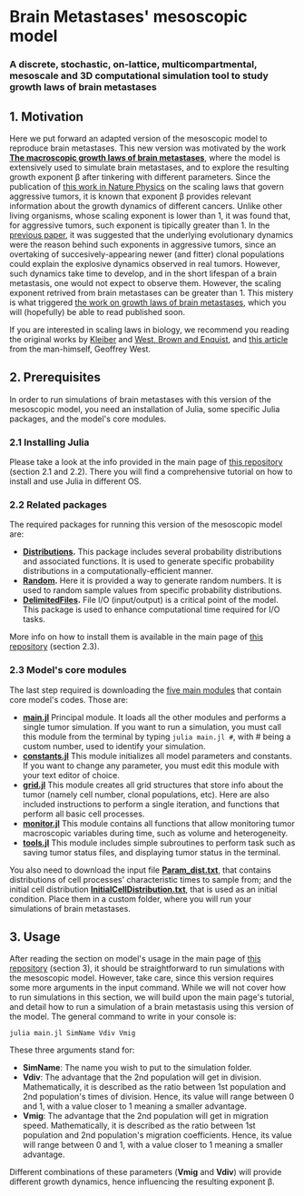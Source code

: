 # Brain Metastases' mesoscopic model

### A discrete, stochastic, on-lattice, multicompartmental, mesoscale and 3D computational simulation tool to study growth laws of brain metastases

## 1. Motivation

Here we put forward an adapted version of the mesoscopic model to reproduce brain metastases. This new version was motivated by the work **[The macroscopic growth laws of brain metastases](https://www.medrxiv.org/content/10.1101/2022.02.03.22270146v2)**, where the model is extensively used to simulate brain metastases, and to explore the resulting growth exponent &beta; after tinkering with different parameters. Since the publication of [this work in Nature Physics](https://www.nature.com/articles/s41567-020-0978-6) on the scaling laws that govern aggressive tumors, it is known that exponent &beta; provides relevant information about the growth dynamics of different cancers. Unlike other living organisms, whose scaling exponent is lower than 1, it was found that, for aggressive tumors, such exponent is tipically greater than 1. In the [previous paper](https://www.nature.com/articles/s41567-020-0978-6), it was suggested that the underlying evolutionary dynamics were the reason behind such exponents in aggressive tumors, since an overtaking of succesively-appearing newer (and fitter) clonal populations could explain the explosive dynamics observed in real tumors. However, such dynamics take time to develop, and in the short lifespan of a brain metastasis, one would not expect to observe them. However, the scaling exponent retrived from brain metastases can be greater than 1. This mistery is what triggered [the work on growth laws of brain metastases](https://www.medrxiv.org/content/10.1101/2022.02.03.22270146v2), which you will (hopefully) be able to read published soon.

If you are interested in scaling laws in biology, we recommend you reading the original works by [Kleiber](https://journals.physiology.org/doi/pdf/10.1152/physrev.1947.27.4.511) and [West, Brown and Enquist](https://www.science.org/doi/10.1126/science.276.5309.122), and [this article](https://medium.com/sfi-30-foundations-frontiers/scaling-the-surprising-mathematics-of-life-and-civilization-49ee18640a8) from the man-himself, Geoffrey West.


## 2. Prerequisites

In order to run simulations of brain metastases with this version of the mesoscopic model, you need an installation of Julia, some specific Julia packages, and the model's core modules.

### 2.1 Installing Julia

Please take a look at the info provided in the main page of [this repository](https://github.com/JuanJS117/MesoscopicModel/tree/main) (section 2.1 and 2.2). There you will find a comprehensive tutorial on how to install and use Julia in different OS.

### 2.2 Related packages

The required packages for running this version of the mesoscopic model are:

- **[Distributions](https://github.com/JuliaStats/Distributions.jl).** This package includes several probability distributions and associated functions. It is used to generate specific probability distributions in a computationally-efficient manner.
- **[Random](https://docs.julialang.org/en/v1/stdlib/Random/).** Here it is provided a way to generate random numbers. It is used to random sample values from specific probability distributions.
- **[DelimitedFiles](https://docs.julialang.org/en/v1/stdlib/DelimitedFiles/).** File I/O (input/output) is a critical point of the model. This package is used to enhance computational time required for I/O tasks.

More info on how to install them is available in the main page of [this repository](https://github.com/JuanJS117/MesoscopicModel/tree/main) (section 2.3).


### 2.3 Model's core modules

The last step required is downloading the [five main modules](https://github.com/JuanJS117/MesoscopicModel/tree/main/BrainMets) that contain core model's codes. Those are:

- **[main.jl](https://github.com/JuanJS117/MesoscopicModel/blob/main/BrainMets/main.jl)** Principal module. It loads all the other modules and performs a single tumor simulation. If you want to run a simulation, you must call this module from the terminal by typing `julia main.jl #`, with # being a custom number, used to identify your simulation.
- **[constants.jl](https://github.com/JuanJS117/MesoscopicModel/blob/main/BrainMets/constants.jl)** This module initializes all model parameters and constants. If you want to change any parameter, you must edit this module with your text editor of choice.
- **[grid.jl](https://github.com/JuanJS117/MesoscopicModel/blob/main/BrainMets/grid.jl)** This module creates all grid structures that store info about the tumor (namely cell number, clonal populations, etc). Here are also included instructions to perform a single iteration, and functions that perform all basic cell processes.
- **[monitor.jl](https://github.com/JuanJS117/MesoscopicModel/blob/main/BrainMets/monitor.jl)** This module contains all functions that allow monitoring tumor macroscopic variables during time, such as volume and heterogeneity. 
- **[tools.jl](https://github.com/JuanJS117/MesoscopicModel/blob/main/BrainMets/tools.jl)** This module includes simple subroutines to perform task such as saving tumor status files, and displaying tumor status in the terminal.

You also need to download the input file **[Param_dist.txt](https://github.com/JuanJS117/MesoscopicModel/blob/main/BrainMets/Param_dist.txt)**, that contains distributions of cell processes' characteristic times to sample from; and the initial cell distribution **[InitialCellDistribution.txt](https://github.com/JuanJS117/MesoscopicModel/blob/main/BrainMets/InitialCellDistribution.txt)**, that is used as an initial condition. Place them in a custom folder, where you will run your simulations of brain metastases.


## 3. Usage

After reading the section on model's usage in the main page of [this repository](https://github.com/JuanJS117/MesoscopicModel/tree/main) (section 3), it should be straightforward to run simulations with the mesoscopic model. However, take care, since this version requires some more arguments in the input command. While we will not cover how to run simulations in this section, we will build upon the main page's tutorial, and detail how to run a simulation of a brain metastasis using this version of the model. The general command to write in your console is:

    julia main.jl SimName Vdiv Vmig
  
These three arguments stand for:

- **SimName**: The name you wish to put to the simulation folder.
- **Vdiv**: The advantage that the 2nd population will get in division. Mathematically, it is described as the ratio between 1st population and 2nd population's times of division. Hence, its value will range between 0 and 1, with a value closer to 1 meaning a smaller advantage.
- **Vmig**: The advantage that the 2nd population will get in migration speed. Mathematically, it is described as the ratio between 1st population and 2nd population's migration coefficients. Hence, its value will range between 0 and 1, with a value closer to 1 meaning a smaller advantage.

Different combinations of these parameters (**Vmig** and **Vdiv**) will provide different growth dynamics, hence influencing the resulting exponent &beta;.
